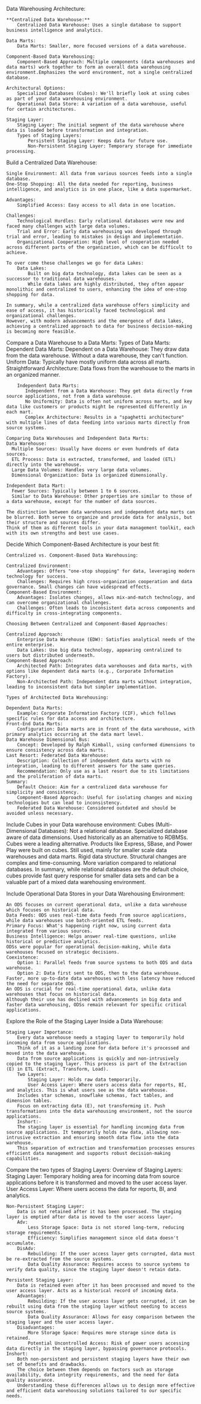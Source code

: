 
Data Warehousing Architecture:

	**Centralized Data Warehouse:**
		Centralized Data Warehouse: Uses a single database to support business intelligence and analytics.
		
	Data Marts:
		Data Marts: Smaller, more focused versions of a data warehouse.

	Component-Based Data Warehousing:
		Component-Based Approach: Multiple components (data warehouses and data marts) work together to form an overall data warehousing environment.Emphasizes the word environment, not a single centralized database.
		
	Architectural Options:
		Specialized Databases (Cubes): We'll briefly look at using cubes as part of your data warehousing environment.
		Operational Data Store: A variation of a data warehouse, useful for certain architectures.
		
	Staging Layer:
		Staging Layer: The initial segment of the data warehouse where data is loaded before transformation and integration.
		Types of Staging Layers:
			Persistent Staging Layer: Keeps data for future use.
			Non-Persistent Staging Layer: Temporary storage for immediate processing.
			
Build a Centralized Data Warehouse:

	Single Environment: All data from various sources feeds into a single database.
	One-Stop Shopping: All the data needed for reporting, business intelligence, and analytics is in one place, like a data supermarket.
		
	Advantages:
		Simplified Access: Easy access to all data in one location.
		
	Challenges:
		Technological Hurdles: Early relational databases were new and faced many challenges with large data volumes.
		Trial and Error: Early data warehousing was developed through trial and error, leading to mistakes in design and implementation.
		Organizational Cooperation: High level of cooperation needed across different parts of the organization, which can be difficult to achieve.
		
	To over come these challenges we go for data Lakes:
		Data Lakes:
			Built on big data technology, data lakes can be seen as a successor to traditional data warehouses.
			While data lakes are highly distributed, they often appear monolithic and centralized to users, enhancing the idea of one-stop shopping for data.

	In summary, while a centralized data warehouse offers simplicity and ease of access, it has historically faced technological and organizational challenges. 
	However, with modern advancements and the emergence of data lakes, achieving a centralized approach to data for business decision-making is becoming more feasible.

Compare a Data Warehouse to a Data Marts:
	Types of Data Marts:
		Dependent Data Marts:
			Dependent on a Data Warehouse: They draw data from the data warehouse. Without a data warehouse, they can't function.
			Uniform Data: Typically have mostly uniform data across all marts.
			Straightforward Architecture: Data flows from the warehouse to the marts in an organized manner.

		Independent Data Marts:
		   Independent from a Data Warehouse: They get data directly from source applications, not from a data warehouse.
		   No Uniformity: Data is often not uniform across marts, and key data like customers or products might be represented differently in each mart.
		   Complex Architecture: Results in a "spaghetti architecture" with multiple lines of data feeding into various marts directly from source systems.

	Comparing Data Warehouses and Independent Data Marts:
	Data Warehouse:
	  Multiple Sources: Usually have dozens or even hundreds of data sources.
	  ETL Process: Data is extracted, transformed, and loaded (ETL) directly into the warehouse.
	  Large Data Volumes: Handles very large data volumes.
	  Dimensional Organization: Data is organized dimensionally.

	Independent Data Mart:
	  Fewer Sources: Typically between 1 to 6 sources.
	  Similar to Data Warehouse: Other properties are similar to those of a data warehouse, except for the number of data sources.

	The distinction between data warehouses and independent data marts can be blurred. Both serve to organize and provide data for analysis, but their structure and sources differ. 
	Think of them as different tools in your data management toolkit, each with its own strengths and best use cases.


Decide Which Component-Based Architecture is your best fit:

	Centralized vs. Component-Based Data Warehousing:
	
	Centralized Environment:
		Advantages: Offers "one-stop shopping" for data, leveraging modern technology for success.
		Challenges: Requires high cross-organization cooperation and data governance. Small changes can have widespread effects.
	Component-Based Environment:
		Advantages: Isolates changes, allows mix-and-match technology, and can overcome organizational challenges.
		Challenges: Often leads to inconsistent data across components and difficulty in cross-integrating components.
		
	Choosing Between Centralized and Component-Based Approaches:
	
	Centralized Approach:
		Enterprise Data Warehouse (EDW): Satisfies analytical needs of the entire enterprise.
		Data Lakes: Use big data technology, appearing centralized to users but distributed underneath.
	Component-Based Approach:
		Architected Path: Integrates data warehouses and data marts, with options like dependent data marts (e.g., Corporate Information Factory).
		Non-Architected Path: Independent data marts without integration, leading to inconsistent data but simpler implementation.
		
	Types of Architected Data Warehousing:

	Dependent Data Marts:
		Example: Corporate Information Factory (CIF), which follows specific rules for data access and architecture.
	Front-End Data Marts:
		Configuration: Data marts are in front of the data warehouse, with primary analytics occurring at the data mart level.
	Data Warehouse Dimensional Bus:
		Concept: Developed by Ralph Kimball, using conformed dimensions to ensure consistency across data marts.
	Last Resort: Federated Data Warehouse:
		Description: Collection of independent data marts with no integration, leading to different answers for the same queries.
		Recommendation: Only use as a last resort due to its limitations and the proliferation of data marts.
	Summary:
		Default Choice: Aim for a centralized data warehouse for simplicity and consistency.
		Component-Based Approach: Useful for isolating changes and mixing technologies but can lead to inconsistency.
		Federated Data Warehouse: Considered outdated and should be avoided unless necessary.


Include Cubes in your Data warehouse environment:
	Cubes (Multi-Dimensional Databases):
		Not a relational database.
		Specialized database aware of data dimensions.
		Used historically as an alternative to RDBMSs.
		Cubes were a leading alternative. Products like Express, SBase, and Power Play were built on cubes. Still used, mainly for smaller scale data warehouses and data marts.
		Rigid data structure. Structural changes are complex and time-consuming. More variation compared to relational databases.
	In summary, while relational databases are the default choice, cubes provide fast query response for smaller data sets and can be a valuable part of a mixed data warehousing environment.

Include Operational Data Stores in your Data Warehousing Environment:

	An ODS focuses on current operational data, unlike a data warehouse which focuses on historical data.
	Data Feeds: ODS uses real-time data feeds from source applications, while data warehouses use batch-oriented ETL feeds.
	Primary Focus: What's happening right now, using current data integrated from various sources.
	Business Intelligence: Helps answer real-time questions, unlike historical or predictive analytics.
	ODSs were popular for operational decision-making, while data warehouses focused on strategic decisions.
	Coexistence:
		Option 1: Parallel feeds from source systems to both ODS and data warehouse.
		Option 2: Data first sent to ODS, then to the data warehouse.
	Faster, more up-to-date data warehouses with less latency have reduced the need for separate ODS.
	An ODS is crucial for real-time operational data, unlike data warehouses that focus on historical data. 
	Although their use has declined with advancements in big data and faster data warehousing, ODSs remain relevant for specific critical applications.

Explore the Role of the Staging Layer Inside a Data Warehouse:

	Staging Layer Importance:
		Every data warehouse needs a staging layer to temporarily hold incoming data from source applications.
		Think of it as a landing zone for data before it's processed and moved into the data warehouse.
		Data from source applications is quickly and non-intrusively copied to the staging layer. This process is part of the Extraction (E) in ETL (Extract, Transform, Load).
		Two Layers:
			Staging Layer: Holds raw data temporarily.
			User Access Layer: Where users access data for reports, BI, and analytics. This is what users see as the data warehouse.
		Includes star schemas, snowflake schemas, fact tables, and dimension tables.
		Focus on extracting data (E), not transforming it. Push transformations into the data warehousing environment, not the source applications.
		Inshort:-
		The staging layer is essential for handling incoming data from source applications. It temporarily holds raw data, allowing non-intrusive extraction and ensuring smooth data flow into the data warehouse. 
		This separation of extraction and transformation processes ensures efficient data management and supports robust decision-making capabilities.

Compare the two types of Staging Layers:
	Overview of Staging Layers:
		Staging Layer: Temporary holding area for incoming data from source applications before it is transformed and moved to the user access layer.
		User Access Layer: Where users access the data for reports, BI, and analytics.
		
	Non-Persistent Staging Layer:
		Data is not retained after it has been processed. The staging layer is emptied after data is moved to the user access layer.
		Adv:
			Less Storage Space: Data is not stored long-term, reducing storage requirements.
			Efficiency: Simplifies management since old data doesn't accumulate.
		DisAdv:
			Rebuilding: If the user access layer gets corrupted, data must be re-extracted from the source systems.
			Data Quality Assurance: Requires access to source systems to verify data quality, since the staging layer doesn't retain data.
			
	Persistent Staging Layer:
		Data is retained even after it has been processed and moved to the user access layer. Acts as a historical record of incoming data.
		Advantages:
			Rebuilding: If the user access layer gets corrupted, it can be rebuilt using data from the staging layer without needing to access source systems.
			Data Quality Assurance: Allows for easy comparison between the staging layer and the user access layer.
		Disadvantages:
			More Storage Space: Requires more storage since data is retained.
			Potential Uncontrolled Access: Risk of power users accessing data directly in the staging layer, bypassing governance protocols.
	Inshort:
		Both non-persistent and persistent staging layers have their own set of benefits and drawbacks. 
		The choice between them depends on factors such as storage availability, data integrity requirements, and the need for data quality assurance. 
		Understanding these differences allows us to design more effective and efficient data warehousing solutions tailored to our specific needs.
